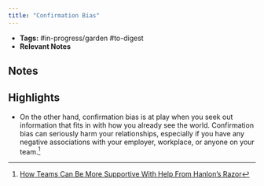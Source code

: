 ```yaml
---
title: "Confirmation Bias"
---
```


- **Tags:** #in-progress/garden #to-digest 
- **Relevant Notes**


## Notes

## Highlights
- On the other hand, confirmation bias is at play when you seek out information that fits in with how you already see the world. Confirmation bias can seriously harm your relationships, especially if you have any negative associations with your employer, workplace, or anyone on your team.[^1]

[^1]: [How Teams Can Be More Supportive With Help From Hanlon’s Razor](https://blog.trello.com/trello-hanlons-razor)